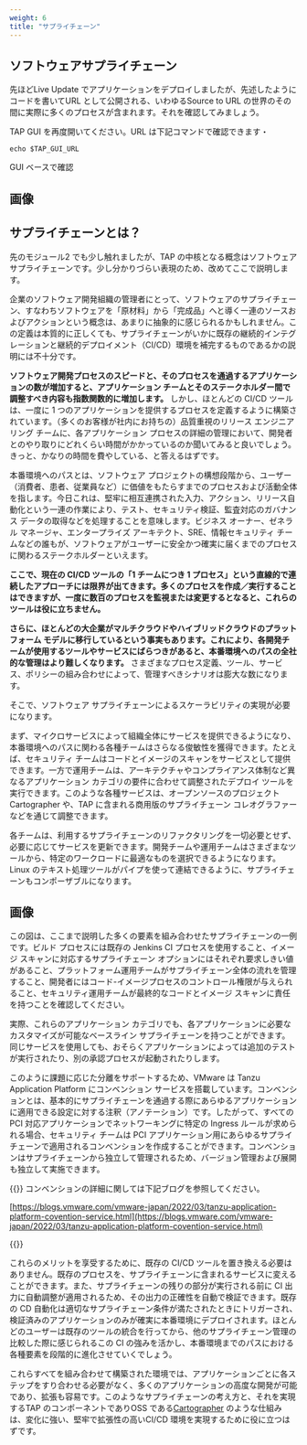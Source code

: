 ```yaml
---
weight: 6
title: "サプライチェーン"
---
```


## ソフトウェアサプライチェーン

先ほどLive Update でアプリケーションをデプロイしましたが、先述したようにコードを書いてURL として公開される、いわゆるSource to URL の世界のその間に実際に多くのプロセスが含まれます。それを確認してみましょう。

TAP GUI を再度開いてください。URL は下記コマンドで確認できます・

```shell
echo $TAP_GUI_URL
```

GUI ベースで確認

## 画像

## サプライチェーンとは？

先のモジュール2 でも少し触れましたが、TAP の中核となる概念はソフトウェアサプライチェーンです。少し分かりづらい表現のため、改めてここで説明します。

企業のソフトウェア開発組織の管理者にとって、ソフトウェアのサプライチェーン、すなわちソフトウェアを「原材料」から「完成品」へと導く一連のソースおよびアクションという概念は、あまりに抽象的に感じられるかもしれません。この定義は本質的に正しくても、サプライチェーンがいかに既存の継続的インテグレーションと継続的デプロイメント（CI/CD）環境を補完するものであるかの説明には不十分です。

**ソフトウェア開発プロセスのスピードと、そのプロセスを通過するアプリケーションの数が増加すると、アプリケーション チームとそのステークホルダー間で調整すべき内容も指数関数的に増加します。** しかし、ほとんどの CI/CD ツールは、一度に 1 つのアプリケーションを提供するプロセスを定義するように構築されています。（多くのお客様が社内にお持ちの）品質重視のリリース エンジニアリング チームに、各アプリケーション プロセスの詳細の管理において、開発者とのやり取りにどれくらい時間がかかっているのか聞いてみると良いでしょう。きっと、かなりの時間を費やしている、と答えるはずです。

本番環境へのパスとは、ソフトウェア プロジェクトの構想段階から、ユーザー（消費者、患者、従業員など）に価値をもたらすまでのプロセスおよび活動全体を指します。今日これは、堅牢に相互連携された入力、アクション、リリース自動化という一連の作業により、テスト、セキュリティ検証、監査対応のガバナンス データの取得などを処理することを意味します。ビジネス オーナー、ゼネラル マネージャ、エンタープライズ アーキテクト、SRE、情報セキュリティ チームなどの誰もが、ソフトウェアがユーザーに安全かつ確実に届くまでのプロセスに関わるステークホルダーといえます。

**ここで、現在の CI/CD ツールの「1 チームにつき 1 プロセス」という直線的で連続したアプローチには限界が出てきます。多くのプロセスを作成／実行することはできますが、一度に数百のプロセスを監視または変更するとなると、これらのツールは役に立ちません。**

**さらに、ほとんどの大企業がマルチクラウドやハイブリッドクラウドのプラットフォーム モデルに移行しているという事実もあります。これにより、各開発チームが使用するツールやサービスにばらつきがあると、本番環境へのパスの全社的な管理はより難しくなります。** さまざまなプロセス定義、ツール、サービス、ポリシーの組み合わせによって、管理すべきシナリオは膨大な数になります。

そこで、ソフトウェア サプライチェーンによるスケーラビリティの実現が必要になります。

まず、マイクロサービスによって組織全体にサービスを提供できるようになり、本番環境へのパスに関わる各種チームはさらなる俊敏性を獲得できます。たとえば、セキュリティ チームはコードとイメージのスキャンをサービスとして提供できます。一方で運用チームは、アーキテクチャやコンプライアンス体制など異なるアプリケーション カテゴリの要件に合わせて調整されたデプロイ ツールを実行できます。このような各種サービスは、オープンソースのプロジェクト Cartographer や、TAP に含まれる商用版のサプライチェーン コレオグラファーなどを通じて調整できます。

各チームは、利用するサプライチェーンのリファクタリングを一切必要とせず、必要に応じてサービスを更新できます。開発チームや運用チームはさまざまなツールから、特定のワークロードに最適なものを選択できるようになります。Linux のテキスト処理ツールがパイプを使って連結できるように、サプライチェーンもコンポーザブルになります。

## 画像

この図は、ここまで説明した多くの要素を組み合わせたサプライチェーンの一例です。ビルド プロセスには既存の Jenkins CI プロセスを使用すること、イメージ スキャンに対応するサプライチェーン オプションにはそれぞれ要求しきい値があること、プラットフォーム運用チームがサプライチェーン全体の流れを管理すること、開発者にはコード-イメージプロセスのコントロール権限が与えられること、セキュリティ運用チームが最終的なコードとイメージ スキャンに責任を持つことを確認してください。
 

実際、これらのアプリケーション カテゴリでも、各アプリケーションに必要なカスタマイズが可能なベースライン サプライチェーンを持つことができます。同じサービスを使用しても、おそらくアプリケーションによっては追加のテストが実行されたり、別の承認プロセスが起動されたりします。


このように課題に応じた分離をサポートするため、VMware は Tanzu Application Platform にコンベンション サービスを搭載しています。コンベンションとは、基本的にサプライチェーンを通過する際にあらゆるアプリケーションに適用できる設定に対する注釈（アノテーション）です。したがって、すべての PCI 対応アプリケーションでネットワーキングに特定の Ingress ルールが求められる場合、セキュリティ チームは PCI アプリケーション用にあらゆるサプライチェーンで適用されるコンベンションを作成することができます。コンベンションはサプライチェーンから独立して管理されるため、バージョン管理および展開も独立して実施できます。


{{<hint info>}}
コンベンションの詳細に関しては下記ブログを参照してください。

[https://blogs.vmware.com/vmware-japan/2022/03/tanzu-application-platform-covention-service.html](https://blogs.vmware.com/vmware-japan/2022/03/tanzu-application-platform-covention-service.html)

{{</hint>}}

これらのメリットを享受するために、既存の CI/CD ツールを置き換える必要はありません。既存のプロセスを、サプライチェーンに含まれるサービスに変えることができます。また、サプライチェーンの残りの部分が実行される前に CI 出力に自動調整が適用されるため、その出力の正確性を自動で検証できます。既存の CD 自動化は適切なサプライチェーン条件が満たされたときにトリガーされ、検証済みのアプリケーションのみが確実に本番環境にデプロイされます。ほとんどのユーザーは既存のツールの統合を行ってから、他のサプライチェーン管理の比較した際に感じられるこの CI の強みを活かし、本番環境までのパスにおける各種要素を段階的に進化させていくでしょう。

これらすべてを組み合わせて構築された環境では、アプリケーションごとに各ステップをすり合わせる必要がなく、多くのアプリケーションの高度な開発が可能であり、拡張も容易です。このようなサプライチェーンの考え方と、それを実現するTAP のコンポーネントでありOSS である[Cartographer](https://github.com/vmware-tanzu/cartographer) のような仕組みは、変化に強い、堅牢で拡張性の高いCI/CD 環境を実現するために役に立つはずです。
